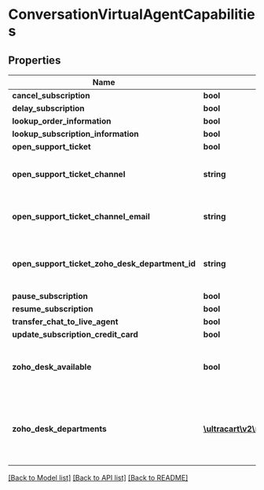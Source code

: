 # ConversationVirtualAgentCapabilities

## Properties
Name | Type | Description | Notes
------------ | ------------- | ------------- | -------------
**cancel_subscription** | **bool** |  | [optional] 
**delay_subscription** | **bool** |  | [optional] 
**lookup_order_information** | **bool** |  | [optional] 
**lookup_subscription_information** | **bool** |  | [optional] 
**open_support_ticket** | **bool** |  | [optional] 
**open_support_ticket_channel** | **string** | Channel to use to open the support ticket | [optional] 
**open_support_ticket_channel_email** | **string** | Email to send support ticket to | [optional] 
**open_support_ticket_zoho_desk_department_id** | **string** | Department ID to open a Zoho Desk ticket for | [optional] 
**pause_subscription** | **bool** |  | [optional] 
**resume_subscription** | **bool** |  | [optional] 
**transfer_chat_to_live_agent** | **bool** |  | [optional] 
**update_subscription_credit_card** | **bool** |  | [optional] 
**zoho_desk_available** | **bool** | True if Zoho Desk is connected to UltraCart | [optional] 
**zoho_desk_departments** | [**\ultracart\v2\models\ConversationVirtualAgentCapabilityZohoDeskDepartment[]**](ConversationVirtualAgentCapabilityZohoDeskDepartment.md) | Array of Zoho Desk Department if zoho desk is connected to UltraCart | [optional] 

[[Back to Model list]](../README.md#documentation-for-models) [[Back to API list]](../README.md#documentation-for-api-endpoints) [[Back to README]](../README.md)



